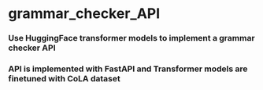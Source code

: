 # grammar_checker_API

### Use HuggingFace transformer models to implement a grammar checker API
### API is implemented with FastAPI and Transformer models are finetuned with CoLA dataset
